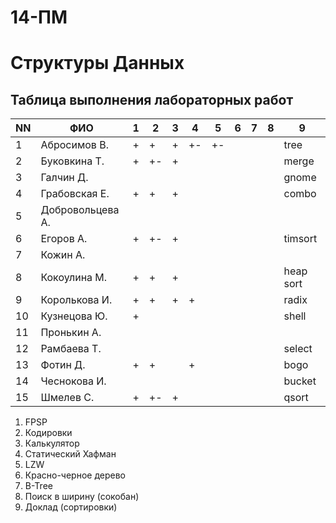 # 14-ПМ
# Структуры Данных
## Таблица выполнения лабораторных работ

| NN  | ФИО              | 1   | 2   | 3   | 4   | 5   | 6   | 7   | 8   | 9         |
| --- | ---------------- | --- | --- | --- | --- | --- | --- | --- | --- | --------- |
| 1   | Абросимов В.     | +   | +   | +   | +-  | +-  |     |     |     | tree      |
| 2   | Буковкина Т.     | +   | +-  | +   |     |     |     |     |     | merge     |
| 3   | Галчин Д.        |     |     |     |     |     |     |     |     | gnome     |
| 4   | Грабовская Е.    | +   | +   | +   |     |     |     |     |     | combo     |
| 5   | Добровольцева А. |     |     |     |     |     |     |     |     |           |
| 6   | Егоров А.        | +   | +-  | +   |     |     |     |     |     | timsort   |
| 7   | Кожин А.         |     |     |     |     |     |     |     |     |           |
| 8   | Кокоулина М.     | +   | +   | +   |     |     |     |     |     | heap sort |
| 9   | Королькова И.    | +   | +   | +   | +   |     |     |     |     | radix     |
| 10  | Кузнецова Ю.     | +   |     |     |     |     |     |     |     | shell     |
| 11  | Пронькин А.      |     |     |     |     |     |     |     |     |           |
| 12  | Рамбаева Т.      |     |     |     |     |     |     |     |     | select    |
| 13  | Фотин Д.         | +   | +   |     | +   |     |     |     |     | bogo      |
| 14  | Чеснокова И.     |     |     |     |     |     |     |     |     | bucket    |
| 15  | Шмелев С.        | +   | +-  | +   |     |     |     |     |     | qsort     |

1. FPSP
2. Кодировки
3. Калькулятор
4. Статический Хафман
5. LZW
6. Красно-черное дерево
7. B-Tree
8. Поиск в ширину (сокобан)
9. Доклад (сортировки)
